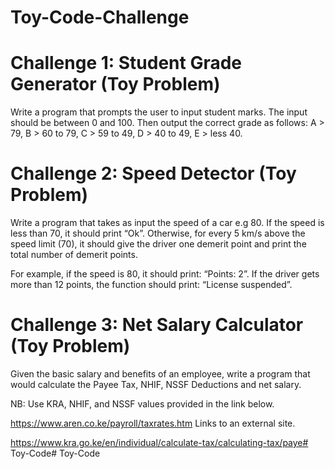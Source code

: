 # Toy-Code-Challenge

# Challenge 1: Student Grade Generator (Toy Problem)
 Write a program that prompts the user to input student marks. The input should be between 0 and 100. Then output the correct grade as follows: 
A > 79, B > 60 to 79, C > 59 to 49, D > 40 to 49, E > less 40.

# Challenge 2: Speed Detector (Toy Problem)
Write a program that takes as input the speed of a car e.g 80. If the speed is less than 70, it should print “Ok”. Otherwise, for every 5 km/s above the speed limit (70), it should give the driver one demerit point and print the total number of demerit points.

For example, if the speed is 80, it should print: “Points: 2”. If the driver gets more than 12 points, the function should print: “License suspended”.

# Challenge 3: Net Salary Calculator (Toy Problem)
Given the basic salary and benefits of an employee, write a program that would calculate the Payee Tax, NHIF, NSSF Deductions and net salary.

NB: Use KRA, NHIF, and NSSF values provided in the link below.

https://www.aren.co.ke/payroll/taxrates.htm Links to an external site.  

https://www.kra.go.ke/en/individual/calculate-tax/calculating-tax/paye# Toy-Code# Toy-Code
